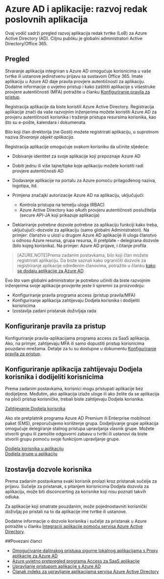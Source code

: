 <properties
    pageTitle="Azure AD i aplikacije: navođenjem razvojnim inženjerima | Microsoft Azure"
    description="Sastavljene za IT profesionalce, ovaj članak sadrži upute za Azure aplikacije Integracija sa servisom Active Directory."
    services="active-directory"
    documentationCenter=""
    authors="kgremban"
    manager="femila"
    editor=""/>

<tags
    ms.service="active-directory"
    ms.workload="identity"
    ms.tgt_pltfrm="na"
    ms.devlang="na"
    ms.topic="article"
    ms.date="08/03/2016"
    ms.author="kgremban"/>

# <a name="azure-ad-and-applications-develop-line-of-business-apps"></a>Azure AD i aplikacije: razvoj redak poslovnih aplikacija

Ovaj vodič sadrži pregled razvoj aplikacija redak tvrtke (LoB) za Azure Active Directory (AD). Ciljnu publiku je globalni administratori Active Directory/Office 365.

## <a name="overview"></a>Pregled

Stvaranje aplikacija integriran s Azure AD omogućuje korisnicima u vaše tvrtke ili ustanove jedinstvenu prijavu sa sustavom Office 365. Imate aplikaciju u Azure AD daje pravila provjere autentičnosti za aplikaciju. Dodatne informacije o uvjetno pristup i kako zaštititi aplikacije s višestruke provjere autentičnosti (MFA) potražite u članku [Konfiguriranje pravila za pristup](active-directory-conditional-access-azuread-connected-apps.md).

Registracija aplikacije da biste koristili Azure Active Directory. Registracija aplikacije znači da vaše razvojnim inženjerima možete koristiti Azure AD za provjeru autentičnosti korisnika i traženje pristupa resursima korisnika, kao što su e-pošte, kalendara i dokumenata.

Bilo koji član direktorija (ne Gosti) možete registrirati aplikaciju, u suprotnom naziva *Stvaranje objekt aplikacija*.

Registracija aplikacije omogućuje svakom korisniku da učinite sljedeće:

- Dobivanje identitet za svoje aplikacije koji prepoznaje Azure AD
- Dobiti jednu ili više tajne/tipke koje aplikaciju možete koristiti radi provjere autentičnosti AD
- Dodavanje aplikacije na portalu za Azure pomoću prilagođenog naziva, logotipa, itd.
- Primjena značajki autorizacije Azure AD na aplikaciju, uključujući:
  - Kontrola pristupa na temelju uloga (RBAC)
  - Azure Active Directory kao oAuth provjeru autentičnosti poslužitelja (secure API-JA koji prikazuje aplikacija)

- Deklariranje potrebne dozvole potrebne za aplikaciju funkciji kako treba, uključujući:-dozvole za aplikaciju (samo globalni Administratori). Na primjer: članstvo u ulozi u drugom Azure AD aplikacije ili uloga članstvo u odnosu Azure resursa, grupa resursa, ili pretplate - delegirana dozvole (bilo kojeg korisnika). Na primjer: Azure AD prijave, i čitanje profila


> [AZURE.NOTE]Prema zadanim postavkama, bilo koji član možete registrirati aplikaciju. Da biste saznali kako ograničiti dozvole za registriranje aplikacije određenim članovima, potražite u članku [kako se dodaju aplikacije za Azure AD](active-directory-how-applications-are-added.md#who-has-permission-to-add-applications-to-my-azure-ad-instance).

Evo što vam globalni administrator je potrebno učiniti da biste razvojnim inženjerima svoje aplikacije provjerite jeste li spremni za proizvodnju:

- Konfiguriranje pravila programa access (pristup pravila/MFA)
- Konfiguriranje aplikacija zahtijevaju Dodjela korisnika i dodijeliti korisnicima
- Izostavlja zadani pristanak doživljaja rada

## <a name="configure-access-rules"></a>Konfiguriranje pravila za pristup

Konfiguriranje pravila-aplikacijama programa access za SaaS aplikacija. Ako, na primjer, zahtijevaju MFA ili samo dopustiti pristup korisnicima pouzdano mrežama. Detalje za tu su dostupne u dokumentu [Konfiguriranje pravila za pristup](active-directory-conditional-access-azuread-connected-apps.md).

## <a name="configure-the-app-to-require-user-assignment-and-assign-users"></a>Konfiguriranje aplikacija zahtijevaju Dodjela korisnika i dodijeliti korisnicima

Prema zadanim postavkama, korisnici mogu pristupati aplikacije bez dodijeljene. Međutim, ako aplikacija izlaže uloge ili ako želite da se aplikacija na ploči pristup korisničke, trebali biste zahtijevaju Dodjela korisnika.

[Zahtijevanje Dodjela korisnika](active-directory-applications-guiding-developers-requiring-user-assignment.md)

Ako ste pretplatnik programa Azure AD Premium ili Enterprise mobilnost paket (EMS), preporučujemo korištenje grupa. Dodjeljivanje grupe aplikacija omogućuje delegiranje stalnog pristupa upravljanja vlasnik grupe. Možete stvoriti grupu ili zamolite odgovorni zabavu u tvrtki ili ustanovi da biste stvorili grupu pomoću svoje funkcijom upravljanje grupe.

[Dodjela korisnika u aplikaciju](active-directory-applications-guiding-developers-assigning-users.md)  
[Dodjela grupe u aplikaciju](active-directory-applications-guiding-developers-assigning-groups.md)

## <a name="suppress-user-consent"></a>Izostavlja dozvole korisnika

Prema zadanim postavkama svaki korisnik prolazi kroz pristanak sučelje za prijavu. Sučelje za pristanak, s pitanjem korisnicima Dodjela dozvola za aplikaciju, može biti disconcerting za korisnike koji nisu poznati takvih odluka.

Za aplikacije koji smatrate pouzdanim, može pojednostavniti korisnički doživljaj po pristali na to da aplikacije ime tvrtke ili ustanove.

Dodatne informacije o dozvole korisnika i sučelje za pristanak u Azure potražite u članku [Integraciji aplikacije pomoću servisa Azure Active Directory](active-directory-integrating-applications.md).

##<a name="related-articles"></a>Povezani članci

- [Omogućivanje daljinskog pristupa sigurne lokalnog aplikacijama s Proxy aplikacije za Azure AD](active-directory-application-proxy-get-started.md)
- [Azure uvjetno pretpregled programa Access za SaaS aplikacije](active-directory-conditional-access-azuread-connected-apps.md)
- [Upravljanje pristupom aplikacije s Azure AD](active-directory-managing-access-to-apps.md)
- [Članak indeks za upravljanje aplikacijama servisa Azure Active Directory](active-directory-apps-index.md)
